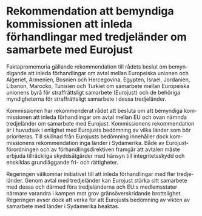 # Rekommendation att bemyndiga kommissionen att inleda förhandlingar med tredje­länder om sam­arbete med Eurojust

Faktapromemoria gällande rekom­mendation till rådets beslut om bemyn­digande att inleda förhand­lingar om avtal mellan Europeiska unionen och Algeriet, Armenien, Bosnien och Herce­govina, Egypten, Israel, Jordanien, Libanon, Marocko, Tunisien och Turkiet om sam­arbete mellan Europeiska unionens byrå för straff­rättsligt sam­arbete (Eurojust) och de behöriga myndig­heterna för straff­rättsligt samarbete i dessa tredje­länder.

Kommissionen har rekom­menderat rådet att besluta om att bemyndiga kom­missionen att inleda förhand­lingar om avtal mellan EU och ovan nämnda tredje­länder om sam­arbete med Eurojust. Kom­missionens rekom­mendation är i huvudsak i enlighet med Eurojusts bedömning av vilka länder som bör prioriteras. Till skillnad från Eurojusts bedöm­ning innehåller dock kom­missionens rekom­men­dation inga länder i Sydamerika. Både av Eurojust­förord­ningen och av förhand­lings­direktiven framgår att avtalen måste erbjuda till­räckliga skydds­åtgärder med hänsyn till integritets­skydd och enskildas grund­läggande fri\- och rättigheter.

Regeringen välkomnar initiativet till att inleda förhand­lingar med fler tredje­länder. Genom avtal med tredje­länder kan Eurojust stärka sitt sam­arbete med dessa och därmed föra tredje­länderna och EU:s medlems­stater närmare varandra i kampen mot grov gräns­över­skridande brotts­lighet. Regeringen avser dock att verka för att Eurojusts bedöm­ning av vikten av sam­arbete med länder i Sydamerika beaktas.
